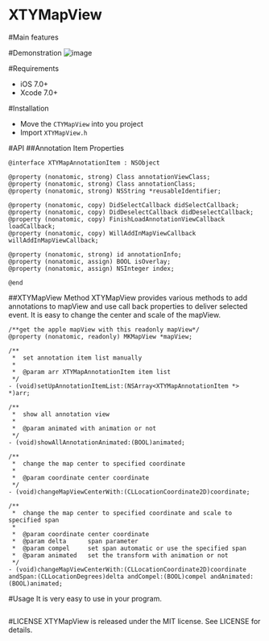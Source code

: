 # XTYMapView
  


#Main features

#Demonstration
![image](https://github.com/HuanDay/XTYCycleScrollView/blob/master/ScrollViewTest/ScrollViewTest/scrollViewDemo.gif)

#Requirements
* iOS 7.0+ 
* Xcode 7.0+

#Installation
  * Move the `CTYMapView` into you project
  * Import `XTYMapView.h`

#API
##Annotation Item Properties

```
@interface XTYMapAnnotationItem : NSObject

@property (nonatomic, strong) Class annotationViewClass;
@property (nonatomic, strong) Class annotationClass;
@property (nonatomic, strong) NSString *reusableIdentifier;

@property (nonatomic, copy) DidSelectCallback didSelectCallback;
@property (nonatomic, copy) DidDeselectCallback didDeselectCallback;
@property (nonatomic, copy) FinishLoadAnnotationViewCallback loadCallback;
@property (nonatomic, copy) WillAddInMapViewCallback willAddInMapViewCallback;

@property (nonatomic, strong) id annotationInfo;
@property (nonatomic, assign) BOOL isOverlay;
@property (nonatomic, assign) NSInteger index;

@end

```

##XTYMapView Method
XTYMapView provides various methods to add annotations to mapView and use call back properties to deliver selected event.  It is easy to change the center and scale of the mapView.

```
/**get the apple mapView with this readonly mapView*/
@property (nonatomic, readonly) MKMapView *mapView;

/**
 *  set annotation item list manually
 *
 *  @param arr XTYMapAnnotationItem item list
 */
- (void)setUpAnnotationItemList:(NSArray<XTYMapAnnotationItem *> *)arr;

/**
 *  show all annotation view
 *
 *  @param animated with animation or not
 */
- (void)showAllAnnotationAnimated:(BOOL)animated;

/**
 *  change the map center to specified coordinate
 *
 *  @param coordinate center coordinate
 */
- (void)changeMapViewCenterWith:(CLLocationCoordinate2D)coordinate;

/**
 *  change the map center to specified coordinate and scale to specified span
 *
 *  @param coordinate center coordinate
 *  @param delta      span parameter
 *  @param compel     set span automatic or use the specified span
 *  @param animated   set the transform with animation or not
 */
- (void)changeMapViewCenterWith:(CLLocationCoordinate2D)coordinate andSpan:(CLLocationDegrees)delta andCompel:(BOOL)compel andAnimated:(BOOL)animated;

```

#Usage
It is very easy to use in your program.

```
```

#LICENSE
XTYMapView is released under the MIT license. See LICENSE for details.